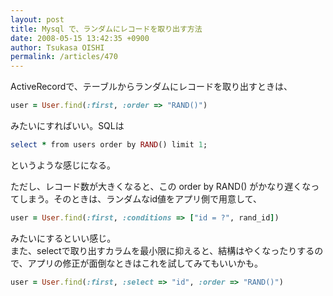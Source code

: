 ```yaml
---
layout: post
title: Mysql で、ランダムにレコードを取り出す方法
date: 2008-05-15 13:42:35 +0900
author: Tsukasa OISHI
permalink: /articles/470
---
```



ActiveRecordで、テーブルからランダムにレコードを取り出すときは、  

```ruby  
user = User.find(:first, :order => "RAND()")  
```  

みたいにすればいい。SQLは  

```ruby  
select * from users order by RAND() limit 1;  
```  

というような感じになる。  

ただし、レコード数が大きくなると、この order by RAND() がかなり遅くなってしまう。そのときは、ランダムなid値をアプリ側で用意して、  

```ruby  
user = User.find(:first, :conditions => ["id = ?", rand_id])  
```  

みたいにするといい感じ。  
また、selectで取り出すカラムを最小限に抑えると、結構はやくなったりするので、アプリの修正が面倒なときはこれを試してみてもいいかも。  

```ruby  
user = User.find(:first, :select => "id", :order => "RAND()")  
```  
